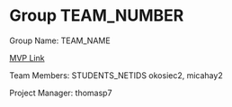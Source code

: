 # Group TEAM_NUMBER
Group Name: TEAM_NAME

[MVP Link]([http://cs196.cs.illinois.edu](https://docs.google.com/document/d/1n2tvtEbumLzEoqeLkpNirz8-5OVupvBVo65eC6oh8Ac/edit)https://docs.google.com/document/d/1n2tvtEbumLzEoqeLkpNirz8-5OVupvBVo65eC6oh8Ac/edit)

Team Members: STUDENTS_NETIDS
okosiec2, micahay2

Project Manager: thomasp7
